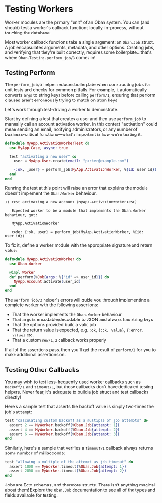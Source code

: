 # Testing Workers

Worker modules are the primary "unit" of an Oban system. You can (and should)
test a worker's callback functions locally, in-process, without touching the
database.

Most worker callback functions take a single argument: an `Oban.Job` struct. A
job encapsulates arguments, metadata, and other options. Creating jobs, and
verifying that they're built correctly, requires some boilerplate...that's where
`Oban.Testing.perform_job/3` comes in!

## Testing Perform

The `perform_job/3` helper reduces boilerplate when constructing jobs for unit
tests and checks for common pitfalls. For example, it automatically converts
`args` to string keys before calling `perform/1`, ensuring that perform clauses
aren't erroneously trying to match on atom keys.

Let's work through test-driving a worker to demonstrate.

Start by defining a test that creates a user and then use `perform_job` to
manually call an account activation worker. In this context "activation" could
mean sending an email, notifying administrators, or any number of
business-critical functions—what's important is how we're testing it.

```elixir
defmodule MyApp.ActivationWorkerTest do
  use MyApp.Case, async: true

  test "activating a new user" do
    user = MyApp.User.create(email: "parker@example.com")

    {:ok, _user} = perform_job(MyApp.ActivationWorker, %{id: user.id})
  end
end
```

Running the test at this point will raise an error that explains the module
doesn't implement the `Oban.Worker` behaviour.

```text
1) test activating a new account (MyApp.ActivationWorkerTest)

   Expected worker to be a module that implements the Oban.Worker behaviour, got:

   MyApp.ActivationWorker

   code: {:ok, user} = perform_job(MyApp.ActivationWorker, %{id: user.id})
```

To fix it, define a worker module with the appropriate signature and return
value:

```elixir
defmodule MyApp.ActivationWorker do
  use Oban.Worker

  @impl Worker
  def perform(%Job{args: %{"id" => user_id}}) do
    MyApp.Account.activate(user_id)
  end
end
```

The `perform_job/3` helper's errors will guide you through implementing a
complete worker with the following assertions:

* That the worker implements the `Oban.Worker` behaviour
* That `args` is encodable/decodable to JSON and always has string keys
* That the options provided build a valid job
* That the return value is expected, e.g. `:ok`, `{:ok, value}`, `{:error, value}` etc.
* That a custom `new/1,2` callback works properly

If all of the assertions pass, then you'll get the result of `perform/1` for you
to make additional assertions on.

## Testing Other Callbacks

You may wish to test less-frequently used worker callbacks such as `backoff/1`
and `timeout/1`, but those callbacks don't have dedicated testing helpers.
Never fear, it's adequate to build a job struct and test callbacks directly!

Here's a sample test that asserts the backoff value is simply two-times the
job's `attempt`:

```elixir
test "calculating custom backoff as a multiple of job attempts" do
  assert 2 == MyWorker.backoff(%Oban.Job{attempt: 1})
  assert 4 == MyWorker.backoff(%Oban.Job{attempt: 2})
  assert 6 == MyWorker.backoff(%Oban.Job{attempt: 3})
end
```

Similarly, here's a sample that verifies a `timeout/1` callback always returns
some number of milliseconds:

```elixir
test "allowing a multiple of the attempt as job timeout" do
  assert 1000 == MyWorker.timeout(%Oban.Job{attempt: 1})
  assert 2000 == MyWorker.timeout(%Oban.Job{attempt: 2})
end
```

Jobs are Ecto schemas, and therefore structs. There isn't anything magical about
them! Explore the `Oban.Job` documentation to see all of the types and fields
available for testing.
